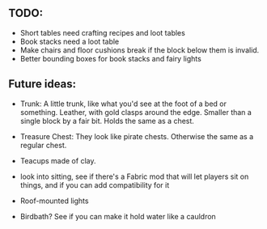 ## TODO:
- Short tables need crafting recipes and loot tables
- Book stacks need a loot table
- Make chairs and floor cushions break if the block below them is invalid.
- Better bounding boxes for book stacks and fairy lights

## Future ideas:
- Trunk: A little trunk, like what you'd see at the foot of a bed or something. Leather,
  with gold clasps around the edge. Smaller than a single block by a fair bit. Holds the
  same as a chest.
 
- Treasure Chest: They look like pirate chests. Otherwise the same as a regular chest.

- Teacups made of clay.

- look into sitting, see if there's a Fabric mod that will let players sit on things, and if you can
  add compatibility for it

- Roof-mounted lights
- Birdbath? See if you can make it hold water like a cauldron
